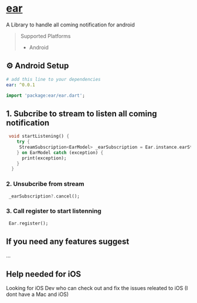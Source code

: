 
# [ear](https://pub.dev/packages/ear)  

A Library to handle all coming notification for android

> Supported Platforms
>
> - Android

## ⚙️ Android Setup

```yaml
# add this line to your dependencies
ear: ^0.0.1
```

```dart
import 'package:ear/ear.dart';
```

## 1. Subcribe to stream to listen all coming notification 

```dart
 void startListening() {
    try {
     StreamSubscription<EarModel> _earSubscription = Ear.instance.earStream.listen(onData);
    } on EarModel catch (exception) {
      print(exception);
    }
  }
```

### 2. Unsubcribe from stream

```dart
 _earSubscription?.cancel();
```

### 3. Call register to start listenning

```dart
 Ear.register();
```

## If you need any features suggest

...

## Help needed for iOS 

Looking for iOS Dev who can check out and fix the issues releated to iOS (I dont have a Mac and iOS)
